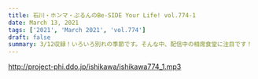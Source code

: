 ```yaml
---
title: 石川・ホンマ・ぶるんのBe-SIDE Your Life! vol.774-1
date: March 13, 2021
tags: ['2021', 'March 2021', 'vol.774']
draft: false
summary: 3/12収録！いろいろ別れの季節です。そんな中、配信中の相席食堂に注目です！
---
```


http://project-phi.ddo.jp/ishikawa/ishikawa774_1.mp3
